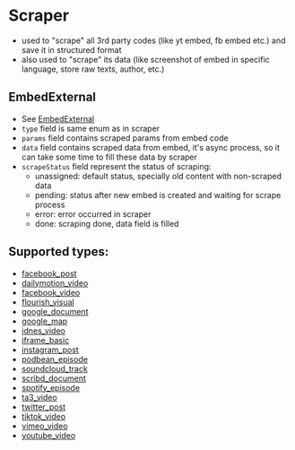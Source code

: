 # Scraper

- used to "scrape" all 3rd party codes (like yt embed, fb embed etc.) and save it in structured format
- also used to "scrape" its data (like screenshot of embed in specific language, store raw texts, author, etc.)

## EmbedExternal
- See [EmbedExternal](/editor/nodes/embed-external/)
- `type` field is same enum as in scraper
- `params` field contains scraped params from embed code
- `data` field contains scraped data from embed, it's async process, so it can take some time to fill these data by scraper
- `scrapeStatus` field represent the status of scraping:
  - unassigned: default status, specially old content with non-scraped data
  - pending: status after new embed is created and waiting for scrape process
  - error: error occurred in scraper
  - done: scraping done, data field is filled

## Supported types:
- [facebook_post](/editor/scraper/facebook_post/)
- [dailymotion_video](/editor/scraper/dailymotion_video/)
- [facebook_video](/editor/scraper/facebook_video/)
- [flourish_visual](/editor/scraper/flourish_visual/)
- [google_document](/editor/scraper/google_document/)
- [google_map](/editor/scraper/google_map/)
- [idnes_video](/editor/scraper/idnes_video/)
- [iframe_basic](/editor/scraper/iframe_basic/)
- [instagram_post](/editor/scraper/instagram_post/)
- [podbean_episode](/editor/scraper/podbean_episode/)
- [soundcloud_track](/editor/scraper/soundcloud_track/)
- [scribd_document](/editor/scraper/scribd_document/)
- [spotify_episode](/editor/scraper/spotify_episode/)
- [ta3_video](/editor/scraper/ta3_video/)
- [twitter_post](/editor/scraper/twitter_post/)
- [tiktok_video](/editor/scraper/tiktok_video/)
- [vimeo_video](/editor/scraper/vimeo_video/)
- [youtube_video](/editor/scraper/youtube_video/)
